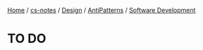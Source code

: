 [Home](https://mengxianbin.github.io) /
[cs-notes](https://mengxianbin.github.io/cs-notes/content) /
[Design](https://mengxianbin.github.io/cs-notes/content/Design) /
[AntiPatterns](https://mengxianbin.github.io/cs-notes/content/Design/AntiPatterns) /
[Software Development](https://mengxianbin.github.io/cs-notes/content/Design/AntiPatterns/Software%20Development)

# TO DO
